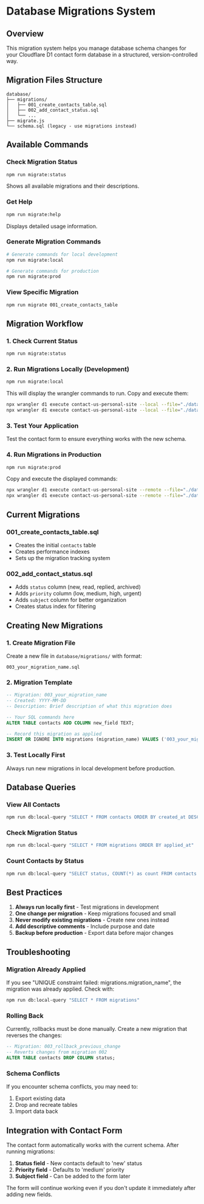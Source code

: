 # Database Migrations System

## Overview
This migration system helps you manage database schema changes for your Cloudflare D1 contact form database in a structured, version-controlled way.

## Migration Files Structure

```
database/
├── migrations/
│   ├── 001_create_contacts_table.sql
│   ├── 002_add_contact_status.sql
│   └── ...
├── migrate.js
└── schema.sql (legacy - use migrations instead)
```

## Available Commands

### Check Migration Status
```bash
npm run migrate:status
```
Shows all available migrations and their descriptions.

### Get Help
```bash
npm run migrate:help
```
Displays detailed usage information.

### Generate Migration Commands
```bash
# Generate commands for local development
npm run migrate:local

# Generate commands for production
npm run migrate:prod
```

### View Specific Migration
```bash
npm run migrate 001_create_contacts_table
```

## Migration Workflow

### 1. Check Current Status
```bash
npm run migrate:status
```

### 2. Run Migrations Locally (Development)
```bash
npm run migrate:local
```
This will display the wrangler commands to run. Copy and execute them:

```bash
npx wrangler d1 execute contact-us-personal-site --local --file="./database/migrations/001_create_contacts_table.sql"
npx wrangler d1 execute contact-us-personal-site --local --file="./database/migrations/002_add_contact_status.sql"
```

### 3. Test Your Application
Test the contact form to ensure everything works with the new schema.

### 4. Run Migrations in Production
```bash
npm run migrate:prod
```
Copy and execute the displayed commands:

```bash
npx wrangler d1 execute contact-us-personal-site --remote --file="./database/migrations/001_create_contacts_table.sql"
npx wrangler d1 execute contact-us-personal-site --remote --file="./database/migrations/002_add_contact_status.sql"
```

## Current Migrations

### 001_create_contacts_table.sql
- Creates the initial `contacts` table
- Creates performance indexes
- Sets up the migration tracking system

### 002_add_contact_status.sql
- Adds `status` column (new, read, replied, archived)
- Adds `priority` column (low, medium, high, urgent) 
- Adds `subject` column for better organization
- Creates status index for filtering

## Creating New Migrations

### 1. Create Migration File
Create a new file in `database/migrations/` with format:
```
003_your_migration_name.sql
```

### 2. Migration Template
```sql
-- Migration: 003_your_migration_name
-- Created: YYYY-MM-DD
-- Description: Brief description of what this migration does

-- Your SQL commands here
ALTER TABLE contacts ADD COLUMN new_field TEXT;

-- Record this migration as applied
INSERT OR IGNORE INTO migrations (migration_name) VALUES ('003_your_migration_name');
```

### 3. Test Locally First
Always run new migrations in local development before production.

## Database Queries

### View All Contacts
```bash
npm run db:local-query "SELECT * FROM contacts ORDER BY created_at DESC LIMIT 10"
```

### Check Migration Status
```bash
npm run db:local-query "SELECT * FROM migrations ORDER BY applied_at"
```

### Count Contacts by Status
```bash
npm run db:local-query "SELECT status, COUNT(*) as count FROM contacts GROUP BY status"
```

## Best Practices

1. **Always run locally first** - Test migrations in development
2. **One change per migration** - Keep migrations focused and small
3. **Never modify existing migrations** - Create new ones instead
4. **Add descriptive comments** - Include purpose and date
5. **Backup before production** - Export data before major changes

## Troubleshooting

### Migration Already Applied
If you see "UNIQUE constraint failed: migrations.migration_name", the migration was already applied. Check with:
```bash
npm run db:local-query "SELECT * FROM migrations"
```

### Rolling Back
Currently, rollbacks must be done manually. Create a new migration that reverses the changes:
```sql
-- Migration: 003_rollback_previous_change
-- Reverts changes from migration 002
ALTER TABLE contacts DROP COLUMN status;
```

### Schema Conflicts
If you encounter schema conflicts, you may need to:
1. Export existing data
2. Drop and recreate tables
3. Import data back

## Integration with Contact Form

The contact form automatically works with the current schema. After running migrations:

1. **Status field** - New contacts default to 'new' status
2. **Priority field** - Defaults to 'medium' priority  
3. **Subject field** - Can be added to the form later

The form will continue working even if you don't update it immediately after adding new fields.